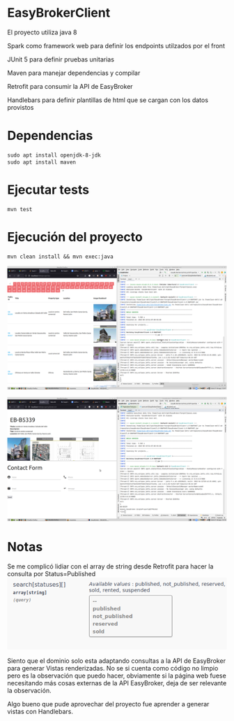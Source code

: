 # EasyBrokerClient

El proyecto utiliza java 8

Spark como framework web para definir los endpoints utilzados por el front

JUnit 5 para definir pruebas unitarias

Maven para manejar dependencias y compilar

Retrofit para consumir la API de EasyBroker

Handlebars para definir plantillas de html que se cargan con los datos
provistos

# Dependencias 

```
sudo apt install openjdk-8-jdk
sudo apt install maven
```

# Ejecutar tests

```
mvn test
```

# Ejecución del proyecto

```
mvn clean install && mvn exec:java
```

![Properties.png](Properties.png)

![Property.png](Property.png)

# Notas

Se me complicó lidiar con el array de string desde Retrofit para hacer la consulta por Status=Published
![img.png](img.png)

Siento que el dominio solo esta adaptando consultas a la API de EasyBroker para generar Vistas renderizadas.
No se si cuenta como código no limpio pero es la observación que puedo hacer, obviamente si la página web fuese necesitando
más cosas externas de la API EasyBroker, deja de ser relevante la observación.

Algo bueno que pude aprovechar del proyecto fue aprender a generar vistas con Handlebars.